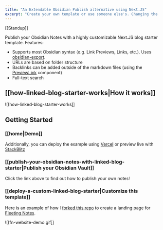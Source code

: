 ```yaml
---
title: "An Extendable Obsidian Publish alternative using Next.JS"
excerpt: "Create your own template or use someone else's. Changing the template is a matter of updating one line"
---
```


[[Standup]]


Publish your Obsidian Notes with a highly customizable Next.JS blog starter template. Features:
- Supports most Obsidian syntax (e.g. Link Previews,  Links, etc.). Uses [obsidian-export](https://github.com/zoni/obsidian-export).
- URLs are based on folder structure
- Backlinks can be added outside of the markdown files (using the [PreviewLink](https://github.com/matthewwong525/linked-blog-starter/blob/main/components/misc/preview-link.tsx) component)
- Full-text search

## [[how-linked-blog-starter-works|How it works]]
![[how-linked-blog-starter-works]]

## Getting Started
### [[home|Demo]]
Additionally, you can deploy the example using [Vercel](https://vercel.com/new/git/external?repository-url=https://github.com/matthewwong525/linked-blog-starter&project-name=linked-blog-starter&repository-name=linked-blog-starter) or preview live with [StackBlitz](https://stackblitz.com/github/matthewwong525/linked-blog-starter)

### [[publish-your-obsidian-notes-with-linked-blog-starter|Publish your Obsidian Vault]]
Click the link above to find out how to publish your own notes!

### [[deploy-a-custom-linked-blog-starter|Customize this template]]
Here is an example of how I [forked this repo](https://github.com/fleetingnotes/fleeting-notes-website) to create a landing page for [Fleeting Notes](https://www.fleetingnotes.app/).

![[fn-website-demo.gif]]


